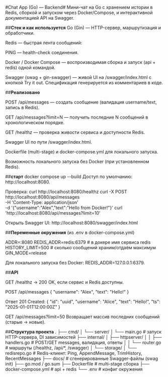 #Chat App (Go) — Backend#
Мини-чат на Go с хранением истории в Redis, сборкой и запуском через Docker/Compose, и интерактивной документацией API на Swagger.

##**Стек и как используется**
Go (Gin) — HTTP-сервер, маршрутизация и обработчики.

Redis — быстрая лента сообщений:

PING — health-check соединения.

Docker / Docker Compose — воспроизводимая сборка и запуск (api + redis) одной командой.

Swagger (swag + gin-swagger) — живой UI на /swagger/index.html с кнопкой Try it out. Спецификация генерируется из комментариев в коде.

##**Реализовано**

POST /api/messages — создать сообщение (валидация username/text, запись в Redis).

GET /api/messages?limit=N — получить последние N сообщений в хронологическом порядке.

GET /healthz — проверка живости сервиса и доступности Redis.

Swagger UI по пути /swagger/index.html.

Dockerfile (multi-stage) и docker-compose.yml для локального запуска.

Возможность локального запуска без Docker (при установленном Redis).

##**старт**
docker compose up --build
Доступ по умолчанию: http://localhost:8080.

Проверка:
curl http://localhost:8080/healthz
curl -X POST http://localhost:8080/api/messages \
  -H 'Content-Type: application/json' \
  -d '{"username":"Alex","text":"Hello from Docker!"}'
curl 'http://localhost:8080/api/messages?limit=10'

Открыть Swagger UI:
http://localhost:8080/swagger/index.html

##**Переменные окружения**
(из .env в docker-compose.yml)

ADDR=:8080
REDIS_ADDR=redis:6379     # в докере имя сервиса redis
HISTORY_LIMIT=500         # сколько сообщений храним/отдаём максимум
GIN_MODE=release

Для локального запуска без Docker: REDIS_ADDR=127.0.0.1:6379.

##**API** 

GET /healthz → 200 OK, если сервис и Redis доступны.

POST /api/messages
{ "username": "Alex", "text": "Hello!" }

Ответ 201 Created:
{
  "id": "uuid",
  "username": "Alice",
  "text": "Hello!",
  "ts": "2025-01-01T12:00:00Z"
}

GET /api/messages?limit=50
Возвращает массив последних сообщений (старые → новые).

##**Структура проекта**
.
├── cmd/
│   └── server/
│       └── main.go           # запуск HTTP-сервера, DI зависимостей
├── internal/
│   ├── httpserver/
│   │   ├── handlers.go       # POST/GET messages, валидация, ответы
│   │   └── router.go         # маршруты (/healthz, /api/*, /swagger)
│   └── storage/
│       └── redisrepo.go      # Redis-клиент: Ping, AppendMessage, TrimHistory, RecentMessages
├── docs/                     # сгенерированные Swagger-файлы (swag init)
├── go.mod / go.sum
├── Dockerfile                # multi-stage сборка
├── docker-compose.yml        # api + redis
└── .env                      # конфиг окружения
